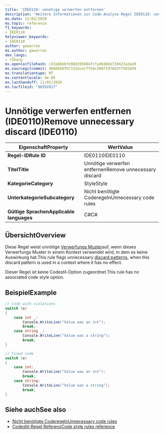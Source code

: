 ```yaml
---
title: 'IDE0110: unnötige verwerfen entfernen'
description: 'Weitere Informationen zur Code Analyse Regel IDE0110: unnötige verwerfen entfernen'
ms.date: 11/02/2020
ms.topic: reference
f1_keywords:
- IDE0110
helpviewer_keywords:
- IDE0110
author: gewarren
ms.author: gewarren
dev_langs:
- CSharp
ms.openlocfilehash: c33a66b6fe98d3956047cfad848de710423a3ae0
ms.sourcegitcommit: 48466b8fb7332ececff5dc388f19f6b3ff503dd4
ms.translationtype: MT
ms.contentlocale: de-DE
ms.lasthandoff: 11/05/2020
ms.locfileid: "96592017"
---
```

# <a name="remove-unnecessary-discard-ide0110"></a><span data-ttu-id="f62d9-103">Unnötige verwerfen entfernen (IDE0110)</span><span class="sxs-lookup"><span data-stu-id="f62d9-103">Remove unnecessary discard (IDE0110)</span></span>

|<span data-ttu-id="f62d9-104">Eigenschaft</span><span class="sxs-lookup"><span data-stu-id="f62d9-104">Property</span></span>|<span data-ttu-id="f62d9-105">Wert</span><span class="sxs-lookup"><span data-stu-id="f62d9-105">Value</span></span>|
|-|-|
| <span data-ttu-id="f62d9-106">**Regel-ID**</span><span class="sxs-lookup"><span data-stu-id="f62d9-106">**Rule ID**</span></span> | <span data-ttu-id="f62d9-107">IDE0110</span><span class="sxs-lookup"><span data-stu-id="f62d9-107">IDE0110</span></span> |
| <span data-ttu-id="f62d9-108">**Titel**</span><span class="sxs-lookup"><span data-stu-id="f62d9-108">**Title**</span></span> | <span data-ttu-id="f62d9-109">Unnötige verwerfen entfernen</span><span class="sxs-lookup"><span data-stu-id="f62d9-109">Remove unnecessary discard</span></span> |
| <span data-ttu-id="f62d9-110">**Kategorie**</span><span class="sxs-lookup"><span data-stu-id="f62d9-110">**Category**</span></span> | <span data-ttu-id="f62d9-111">Style</span><span class="sxs-lookup"><span data-stu-id="f62d9-111">Style</span></span> |
| <span data-ttu-id="f62d9-112">**Unterkategorie**</span><span class="sxs-lookup"><span data-stu-id="f62d9-112">**Subcategory**</span></span> | <span data-ttu-id="f62d9-113">Nicht benötigte Coderegeln</span><span class="sxs-lookup"><span data-stu-id="f62d9-113">Unnecessary code rules</span></span> |
| <span data-ttu-id="f62d9-114">**Gültige Sprachen**</span><span class="sxs-lookup"><span data-stu-id="f62d9-114">**Applicable languages**</span></span> | <span data-ttu-id="f62d9-115">C#</span><span class="sxs-lookup"><span data-stu-id="f62d9-115">C#</span></span> |

## <a name="overview"></a><span data-ttu-id="f62d9-116">Übersicht</span><span class="sxs-lookup"><span data-stu-id="f62d9-116">Overview</span></span>

<span data-ttu-id="f62d9-117">Diese Regel weist unnötige [Verwerfungs Muster](../../../../_csharplang/proposals/csharp-8.0/patterns.md#discard-pattern)auf, wenn dieses Verwerfungs Muster in einem Kontext verwendet wird, in dem es keine Auswirkung hat.</span><span class="sxs-lookup"><span data-stu-id="f62d9-117">This rule flags unnecessary [discard patterns](../../../../_csharplang/proposals/csharp-8.0/patterns.md#discard-pattern), when this discard pattern is used in a context where it has no effect.</span></span>

<span data-ttu-id="f62d9-118">Dieser Regel ist keine Codestil-Option zugeordnet.</span><span class="sxs-lookup"><span data-stu-id="f62d9-118">This rule has no associated code style option.</span></span>

## <a name="example"></a><span data-ttu-id="f62d9-119">Beispiel</span><span class="sxs-lookup"><span data-stu-id="f62d9-119">Example</span></span>

```csharp
// Code with violations
switch (o)
{
    case int _:
        Console.WriteLine("Value was an int");
        break;
    case string _:
        Console.WriteLine("Value was a string");
        break;
}

// Fixed code
switch (o)
{
    case int:
        Console.WriteLine("Value was an int");
        break;
    case string:
        Console.WriteLine("Value was a string");
        break;
}
```

## <a name="see-also"></a><span data-ttu-id="f62d9-120">Siehe auch</span><span class="sxs-lookup"><span data-stu-id="f62d9-120">See also</span></span>

- [<span data-ttu-id="f62d9-121">Nicht benötigte Coderegeln</span><span class="sxs-lookup"><span data-stu-id="f62d9-121">Unnecessary code rules</span></span>](unnecessary-code-rules.md)
- [<span data-ttu-id="f62d9-122">Codestil-Regel Referenz</span><span class="sxs-lookup"><span data-stu-id="f62d9-122">Code style rules reference</span></span>](index.md)
